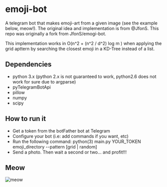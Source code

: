 # emoji-bot

A telegram bot that makes emoji-art from a given image (see the example below, meow!). The original idea and implementation is from @JfonS. This repo was originally a fork from JfonS/emogi-bot.

This implementation works in O(n^2 + (n^2 / d^2) log m ) when applying the grid apttern by searching the closest emoji in a KD-Tree instead of a list.

## Dependencies
- python 3.x (python 2.x is not guaranteed to work, python2.6 does not work for
  sure due to argparse)
- pyTelegramBotApi
- pillow
- numpy
- scipy

## How to run it
- Get a token from the botFather bot at Telegram
- Configure your bot (i.e: add commands if you want, etc)
- Run the following command: python(3) main.py YOUR_TOKEN emoji_directory --pattern [grid | random]
- Send a photo. Then wait a second or two... and profit!!!


## Meow
![meow](https://github.com/srgrr/emoji-bot/blob/master/resources/jero2.jpeg "meow!")
